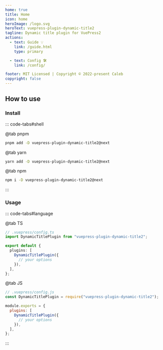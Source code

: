 ```yaml
---
home: true
title: Home
icon: home
heroImage: /logo.svg
heroText: vuepress-plugin-dynamic-title2
tagline: Dynamic title plugin for VuePress2
actions:
  - text: Guide 💡
    link: /guide.html
    type: primary

  - text: Config 🛠
    link: /config/

footer: MIT Licensed | Copyright © 2022-present Caleb
copyright: false
---
```


## How to use

### Install

::: code-tabs#shell

@tab pnpm

```bash
pnpm add -D vuepress-plugin-dynamic-title2@next
```

@tab yarn

```bash
yarn add -D vuepress-plugin-dynamic-title2@next
```

@tab npm

```bash
npm i -D vuepress-plugin-dynamic-title2@next
```

:::

### Usage

::: code-tabs#language

@tab TS

```ts
// .vuepress/config.ts
import DynamicTitlePlugin from "vuepress-plugin-dynamic-title2";

export default {
  plugins: [
    DynamicTitlePlugin({
      // your options
    }),
  ],
};
```

@tab JS

```js
// .vuepress/config.js
const DynamicTitlePlugin = require("vuepress-plugin-dynamic-title2");

module.exports = {
  plugins: [
    DynamicTitlePlugin({
      // your options
    }),
  ],
};
```

:::
